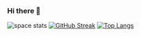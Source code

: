 ### Hi there 👋


![space stats](https://github-readme-stats.vercel.app/api?username=spaceman023&show_icons=true&theme=tokyonight)
[![GitHub Streak](https://streak-stats.demolab.com/?user=spaceman023&theme=tokyonight)](https://git.io/streak-stats)
[![Top Langs](https://github-readme-stats.vercel.app/api/top-langs/?username=spaceman023&theme=tokyonight)](https://github.com/anuraghazra/github-readme-stats)
